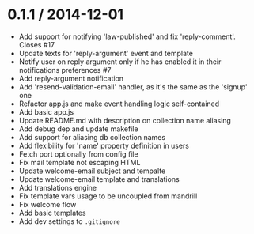 
0.1.1 / 2014-12-01
==================

 * Add support for notifying 'law-published' and fix 'reply-comment'. Closes #17
 * Update texts for 'reply-argument' event and template
 * Notify user on reply argument only if he has enabled it in their notifications preferences #7
 * Add reply-argument notification
 * Add 'resend-validation-email' handler, as it's the same as the 'signup' one
 * Refactor app.js and make event handling logic self-contained
 * Add basic app.js
 * Update README.md with description on collection name aliasing
 * Add debug dep and update makefile
 * Add support for aliasing db collection names
 * Add flexibility for 'name' property definition in users
 * Fetch port optionally from config file
 * Fix mail template not escaping HTML
 * Update welcome-email subject and tempalte
 * Update welcome-email template and translations
 * Add translations engine
 * Fix template vars usage to be uncoupled from mandrill
 * Fix welcome flow
 * Add basic templates
 * Add dev settings to `.gitignore`
